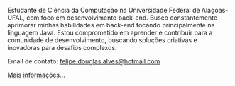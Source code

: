 Estudante de Ciência da Computação na Universidade Federal de Alagoas-UFAL, com foco em desenvolvimento back-end. Busco constantemente aprimorar minhas habilidades em back-end focando principalmente na linguagem Java. Estou comprometido em aprender e contribuir para a comunidade de desenvolvimento, buscando soluções criativas e inovadoras para desafios complexos.

Email de contato: felipe.douglas.alves@hotmail.com

[Mais informações...](https://douglas-alv3s.github.io/Douglas-Dev/)
<!---
Douglas-Alv3s/Douglas-Alv3s is a ✨ special ✨ repository because its `README.md` (this file) appears on your GitHub profile.
You can click the Preview link to take a look at your changes.
--->
